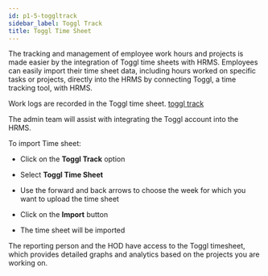```yaml
---
id: p1-5-toggltrack
sidebar_label: Toggl Track
title: Toggl Time Sheet
---
```


The tracking and management of employee work hours and projects is made easier by the integration of Toggl time sheets with HRMS. Employees can easily import their time sheet data, including hours worked on specific tasks or projects, directly into the HRMS by connecting Toggl, a time tracking tool, with HRMS. 

Work logs are recorded in the Toggl time sheet. [toggl track](https://toggl.com/)

The admin team will assist with integrating the Toggl account into the HRMS.

To import Time sheet: 

- Click on the **Toggl Track** option 

- Select **Toggl Time Sheet** 

- Use the forward and back arrows to choose the week for which you want to upload the time sheet 

- Click on the **Import** button 

- The time sheet will be imported 


The reporting person and the HOD have access to the Toggl timesheet, which provides detailed graphs and analytics based on the projects you are working on.